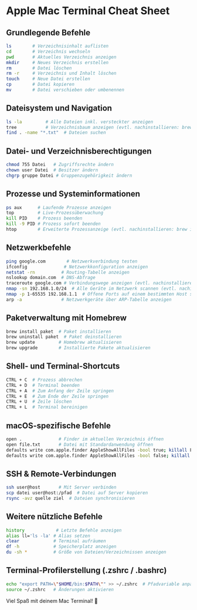 # Apple Mac Terminal Cheat Sheet

## Grundlegende Befehle
```sh
ls        # Verzeichnisinhalt auflisten
cd        # Verzeichnis wechseln
pwd       # Aktuelles Verzeichnis anzeigen
mkdir     # Neues Verzeichnis erstellen
rm        # Datei löschen
rm -r     # Verzeichnis und Inhalt löschen
touch     # Neue Datei erstellen
cp        # Datei kopieren
mv        # Datei verschieben oder umbenennen
```

## Dateisystem und Navigation
```sh
ls -la         # Alle Dateien inkl. versteckter anzeigen
tree           # Verzeichnisbaum anzeigen (evtl. nachinstallieren: brew install tree)
find . -name "*.txt"  # Dateien suchen
```

## Datei- und Verzeichnisberechtigungen
```sh
chmod 755 Datei   # Zugriffsrechte ändern
chown user Datei  # Besitzer ändern
chgrp gruppe Datei # Gruppenzugehörigkeit ändern
```

## Prozesse und Systeminformationen
```sh
ps aux      # Laufende Prozesse anzeigen
top         # Live-Prozessüberwachung
kill PID    # Prozess beenden
kill -9 PID # Prozess sofort beenden
htop        # Erweiterte Prozessanzeige (evtl. nachinstallieren: brew install htop)
```

## Netzwerkbefehle
```sh
ping google.com        # Netzwerkverbindung testen
ifconfig              # Netzwerkkonfiguration anzeigen
netstat -rn          # Routing-Tabelle anzeigen
nslookup domain.com  # DNS-Abfrage
traceroute google.com # Verbindungswege anzeigen (evtl. nachinstallieren: brew install inetutils)
nmap -sn 192.168.1.0/24  # Alle Geräte im Netzwerk scannen (evtl. nachinstallieren: brew install nmap)
nmap -p 1-65535 192.168.1.1  # Offene Ports auf einem bestimmten Host scannen
arp -a               # Netzwerkgeräte über ARP-Tabelle anzeigen
```

## Paketverwaltung mit Homebrew
```sh
brew install paket  # Paket installieren
brew uninstall paket  # Paket deinstallieren
brew update         # Homebrew aktualisieren
brew upgrade        # Installierte Pakete aktualisieren
```

## Shell- und Terminal-Shortcuts
```sh
CTRL + C  # Prozess abbrechen
CTRL + D  # Terminal beenden
CTRL + A  # Zum Anfang der Zeile springen
CTRL + E  # Zum Ende der Zeile springen
CTRL + U  # Zeile löschen
CTRL + L  # Terminal bereinigen
```

## macOS-spezifische Befehle
```sh
open .              # Finder im aktuellen Verzeichnis öffnen
open file.txt       # Datei mit Standardanwendung öffnen
defaults write com.apple.finder AppleShowAllFiles -bool true; killall Finder  # Versteckte Dateien einblenden
defaults write com.apple.finder AppleShowAllFiles -bool false; killall Finder # Versteckte Dateien ausblenden
```

## SSH & Remote-Verbindungen
```sh
ssh user@host       # Mit Server verbinden
scp datei user@host:/pfad  # Datei auf Server kopieren
rsync -avz quelle ziel  # Dateien synchronisieren
```

## Weitere nützliche Befehle
```sh
history            # Letzte Befehle anzeigen
alias ll='ls -la' # Alias setzen
clear             # Terminal aufräumen
df -h             # Speicherplatz anzeigen
du -sh *          # Größe von Dateien/Verzeichnissen anzeigen
```

## Terminal-Profilerstellung (.zshrc / .bashrc)
```sh
echo "export PATH=\"$HOME/bin:$PATH\"" >> ~/.zshrc  # Pfadvariable anpassen
source ~/.zshrc   # Änderungen aktivieren
```

Viel Spaß mit deinem Mac Terminal! 🚀
